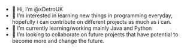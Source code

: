 - 👋 Hi, I’m @xDetroUK
- 👀 I’m interested in learning new things in programming everyday, hopefully i can contribute on different projects as much as i can. 
- 🌱 I’m currently learning/working mainly Java and Python
- 💞️ I’m looking to collaborate on future projects that have potential to become more and change the future.
